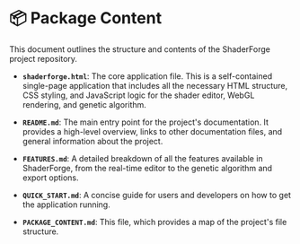 # 📦 Package Content

This document outlines the structure and contents of the ShaderForge project repository.

- **`shaderforge.html`**: The core application file. This is a self-contained single-page application that includes all the necessary HTML structure, CSS styling, and JavaScript logic for the shader editor, WebGL rendering, and genetic algorithm.

- **`README.md`**: The main entry point for the project's documentation. It provides a high-level overview, links to other documentation files, and general information about the project.

- **`FEATURES.md`**: A detailed breakdown of all the features available in ShaderForge, from the real-time editor to the genetic algorithm and export options.

- **`QUICK_START.md`**: A concise guide for users and developers on how to get the application running.

- **`PACKAGE_CONTENT.md`**: This file, which provides a map of the project's file structure.
